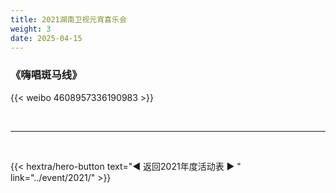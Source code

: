 ```yaml
---
title: 2021湖南卫视元宵喜乐会
weight: 3
date: 2025-04-15
---
```


### 《嗨唱斑马线》

{{< weibo 4608957336190983 >}}

<br>
<hr>
<br>

{{< hextra/hero-button text="◀ 返回2021年度活动表 ▶ " link="../event/2021/" >}}



